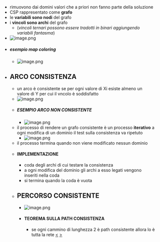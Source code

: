 - rimuovono dai domini valori che a priori non fanno parte della soluzione
- CSP rappresentato come **grafo**
- le **variabili sono nodi** del grafo
- i **vincoli sono archi** del grafo
	- (*vincoli ternari possono essere tradotti in binari aggiungendo variabili fantasma*)
- ![image.png](../assets/image_1680262376917_0.png)
- ##### esempio map coloring
	- ![image.png](../assets/image_1680262551303_0.png)
- ## ARCO CONSISTENZA
	- un arco è consistente se per ogni valore di Xi esiste almeno un valore di Y per cui il vncolo è soddisfatto
	- ![image.png](../assets/image_1681372939434_0.png)
	- ##### ESEMPIO ARCO NON CONSISTENTE
		- ![image.png](../assets/image_1680263009585_0.png)
	- il processo di rendere un grafo consistente è un processo **iterativo** a ogni modifica di un dominio il test sulla consistenza va ripetuto
		- ![image.png](../assets/image_1680263083451_0.png)
	- il processo termina quando non viene modificato nessun dominio
	- #### IMPLEMENTAZIONE
		- coda degli archi di cui testare la consistenza
		- a ogni modifica del dominio gli archi a esso legati vengono inseriti nella coda
		- si termina quando la coda è vuota
	- ## PERCORSO CONSISTENTE
		- ![image.png](../assets/image_1681373341960_0.png)
		- #### TEOREMA SULLA PATH CONSISTENZA
			- se ogni cammino di lunghezza 2 è path consistente allora lo è tutta la rete
[<](pages/computer_vision/object_detection/instance_level_object_detection.md) [>](pages/computer_vision/object_detection/shape_based_matching.md)
